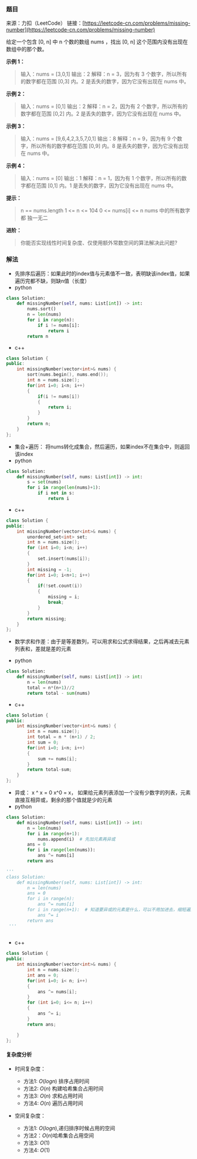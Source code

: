### 题目

来源：力扣（LeetCode）
链接：[https://leetcode-cn.com/problems/missing-number](https://leetcode-cn.com/problems/missing-number)

给定一个包含 [0, n] 中 n 个数的数组 nums ，找出 [0, n] 这个范围内没有出现在数组中的那个数。

 

**示例 1：**
> 输入：nums = [3,0,1]
> 输出：2
> 解释：n = 3，因为有 3 个数字，所以所有的数字都在范围 [0,3] 内。2 是丢失的数字，因为它没有出现在 nums 中。

**示例 2：**
>输入：nums = [0,1]
>输出：2
>解释：n = 2，因为有 2 个数字，所以所有的数字都在范围 [0,2] 内。2 是丢失的数字，因为它没有出现在 nums 中。

**示例 3：**
>输入：nums = [9,6,4,2,3,5,7,0,1]
>输出：8
>解释：n = 9，因为有 9 个数字，所以所有的数字都在范围 [0,9] 内。8 是丢失的数字，因为它没有出现在 nums 中。

**示例 4：**
>输入：nums = [0]
>输出：1
>解释：n = 1，因为有 1 个数字，所以所有的数字都在范围 [0,1] 内。1 是丢失的数字，因为它没有出现在 nums 中。


**提示：**
>n == nums.length
>1 <= n <= 104
>0 <= nums[i] <= n
>nums 中的所有数字都 独一无二


**进阶：**
>你能否实现线性时间复杂度、仅使用额外常数空间的算法解决此问题?


### 解法
*  先排序后遍历：如果此时的index值与元素值不一致，表明缺该index值，如果遍历完都不缺，则缺n值（长度）
* python
```python
class Solution:
    def missingNumber(self, nums: List[int]) -> int:
        nums.sort()
        n = len(nums)
        for i in range(n):
            if i != nums[i]:
                return i
        return n
```
* c++
```c++
class Solution {
public:
    int missingNumber(vector<int>& nums) {
        sort(nums.begin(), nums.end());
        int n = nums.size();
        for(int i=0; i<n; i++)
        {
            if(i != nums[i])
            {
                return i;
            }
        }
        return n;
    }
};
```

* 集合+遍历： 将nums转化成集合，然后遍历，如果index不在集合中，则返回该index
* python
```python
class Solution:
    def missingNumber(self, nums: List[int]) -> int:
        s = set(nums)
        for i in range(len(nums)+1):
            if i not in s:
                return i
```

* c++
```c++
class Solution {
public:
    int missingNumber(vector<int>& nums) {
        unordered_set<int> set;
        int n = nums.size();
        for (int i=0; i<n; i++)
        {
            set.insert(nums[i]);
        }
        int missing = -1;
        for(int i=0; i<n+1; i++)
        {
            if(!set.count(i))
            {
                missing = i;
                break;
            }
        }
        return missing;
    }
};
```

* 数学求和作差：由于是等差数列，可以用求和公式求得结果，之后再减去元素列表和，差就是差的元素

* python
```python
class Solution:
    def missingNumber(self, nums: List[int]) -> int:
        n = len(nums)
        total = n*(n+1)//2
        return total - sum(nums)
```

* c++
```c++
class Solution {
public:
    int missingNumber(vector<int>& nums) {
        int n = nums.size();
        int total = n * (n+1) / 2;
        int sum = 0;
        for(int i=0; i<n; i++)
        {
            sum += nums[i];
        }
        return total-sum;
    }
};
```

* 异或： x ^ x = 0   x^0 = x， 如果给元素列表添加一个没有少数字的列表，元素直接互相异或，剩余的那个值就是少的元素
* python
```python
class Solution:
    def missingNumber(self, nums: List[int]) -> int:
        n = len(nums)
        for i in range(n+1):
            nums.append(i)  # 先加元素再异或
        ans = 0 
        for i in range(len(nums)):
            ans ^= nums[i]
        return ans

'''
class Solution:
    def missingNumber(self, nums: List[int]) -> int:
        n = len(nums)
        ans = 0
        for i in range(n):
            ans ^= nums[i]
        for i in range(n+1):  # 知道要异或的元素是什么，可以不用加进去，缩短遍历长度
            ans ^= i
        return ans
 '''
        
```


* c++
```c++
class Solution {
public:
    int missingNumber(vector<int>& nums) {
        int n = nums.size();
        int ans = 0;
        for(int i=0; i< n; i++)
        {
            ans ^= nums[i];
        }
        for (int i=0; i<= n; i++)
        {
            ans ^= i;
        }
        return ans;

    }
};
```

#### 复杂度分析
* 时间复杂度： 
	* 方法1: $O(logn)$ 排序占用时间
	* 方法2: $O(n)$ 构建哈希集合占用时间
	* 方法3: $O(n)$ 求和占用时间
	* 方法4: $O(n)$ 遍历占用时间
	
* 空间复杂度： 
	* 方法1:  $O(logn)$,递归排序时候占用的空间
	* 方法2：$O(n)$哈希集合占用空间
	* 方法3:  $O(1)$
	* 方法4: $O(1)$